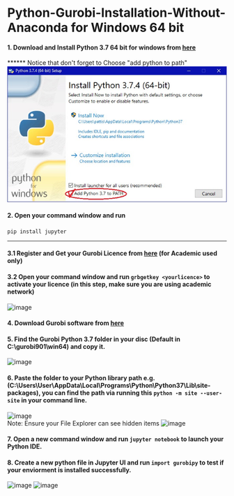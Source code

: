 # Python-Gurobi-Installation-Without-Anaconda for Windows 64 bit



#### 1. Download and Install Python 3.7 64 bit for windows from [here](https://www.python.org/ftp/python/3.7.7/python-3.7.7.exe)
****** Notice that don't forget to Choose  "add python to path" ![image](ninstall.jpg)

#### 2. Open your command window and run 
```pip install jupyter```

-------------------------------------------------------

#### 3.1 Register and Get your Gurobi Licence from [here](https://www.gurobi.com/downloads/end-user-license-agreement-academic/) (for Academic used only)

#### 3.2 Open your command window and run ```grbgetkey <yourlicence>``` to activate your licence (in this step, make sure you are using academic network)
![image](key.png)
#### 4. Download Gurobi software from [here](https://www.gurobi.com/downloads/gurobi-software/)

#### 5. Find the Gurobi Python 3.7 folder in your disc (Default in C:\gurobi901\win64) and copy it.
![image](grb37.png)

#### 6. Paste the folder to your Python library path e.g.(C:\Users\User\AppData\Local\Programs\Python\Python37\Lib\site-packages), you can find the path via running this ```python -m site --user-site``` in your command line.
![image](site.PNG)  
Note: Ensure your File Explorer can see hidden items
![image](view.png)

#### 7. Open a new command window and run ```jupyter notebook``` to launch your Python IDE.

#### 8. Create a new python file in Jupyter UI and run ```import gurobipy``` to test if your enviorment is installed successfully.
![image](jupyterUI.png)
![image](run.png)
